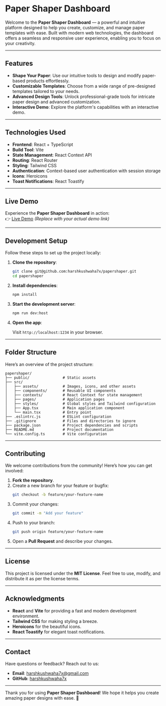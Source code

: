 # **Paper Shaper Dashboard**

Welcome to the **Paper Shaper Dashboard** — a powerful and intuitive platform designed to help you create, customize, and manage paper templates with ease. Built with modern web technologies, the dashboard offers a seamless and responsive user experience, enabling you to focus on your creativity.

---

## **Features**

- **Shape Your Paper**: Use our intuitive tools to design and modify paper-based products effortlessly.
- **Customizable Templates**: Choose from a wide range of pre-designed templates tailored to your needs.
- **Advanced Design Tools**: Unlock professional-grade tools for intricate paper design and advanced customization.
- **Interactive Demo**: Explore the platform's capabilities with an interactive demo.

---

## **Technologies Used**

- **Frontend**: React + TypeScript
- **Build Tool**: Vite
- **State Management**: React Context API
- **Routing**: React Router
- **Styling**: Tailwind CSS
- **Authentication**: Context-based user authentication with session storage
- **Icons**: Heroicons
- **Toast Notifications**: React Toastify

---

## **Live Demo**

Experience the **Paper Shaper Dashboard** in action:  
👉 [Live Demo](https://papershaper-demo.com) *(Replace with your actual demo link)*

---

## **Development Setup**

Follow these steps to set up the project locally:

1. **Clone the repository**:

   ```bash
   git clone git@github.com:harshkushwaha7x/papershaper.git
   cd papershaper
   ```

2. **Install dependencies**:

   ```bash
   npm install
   ```

3. **Start the development server**:

   ```bash
   npm run dev:host
   ```

4. **Open the app**:

   Visit `http://localhost:1234` in your browser.

---

## **Folder Structure**

Here’s an overview of the project structure:

```
papershaper/
├── public/               # Static assets
├── src/
│   ├── assets/           # Images, icons, and other assets
│   ├── components/       # Reusable UI components
│   ├── contexts/         # React Context for state management
│   ├── pages/            # Application pages
│   ├── styles/           # Global styles and Tailwind configuration
│   ├── App.tsx           # Main application component
│   └── main.tsx          # Entry point
├── .eslintrc.js          # ESLint configuration
├── .gitignore            # Files and directories to ignore
├── package.json          # Project dependencies and scripts
├── README.md             # Project documentation
└── vite.config.ts        # Vite configuration
```

---

## **Contributing**

We welcome contributions from the community! Here’s how you can get involved:

1. **Fork the repository**.
2. Create a new branch for your feature or bugfix:
   ```bash
   git checkout -b feature/your-feature-name
   ```
3. Commit your changes:
   ```bash
   git commit -m "Add your feature"
   ```
4. Push to your branch:
   ```bash
   git push origin feature/your-feature-name
   ```
5. Open a **Pull Request** and describe your changes.

---

## **License**

This project is licensed under the **MIT License**. Feel free to use, modify, and distribute it as per the license terms.

---

## **Acknowledgments**

- **React** and **Vite** for providing a fast and modern development environment.
- **Tailwind CSS** for making styling a breeze.
- **Heroicons** for the beautiful icons.
- **React Toastify** for elegant toast notifications.

---

## **Contact**

Have questions or feedback? Reach out to us:

- **Email**: [harshkushwaha7x@gmail.com](mailto:harshkushwaha7x@gmail.com)
- **GitHub**: [harshkushwaha7x](https://github.com/harshkushwaha7x)

---

Thank you for using **Paper Shaper Dashboard**! We hope it helps you create amazing paper designs with ease. 🚀
